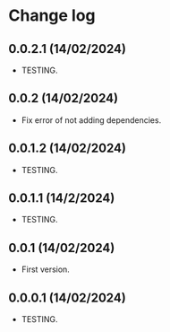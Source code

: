 Change log
==========

0.0.2.1                    (14/02/2024)
-----------------------------------------
- TESTING.

0.0.2                      (14/02/2024)
-----------------------------------------
- Fix error of not adding dependencies.

0.0.1.2                    (14/02/2024)
-----------------------------------------
- TESTING.

0.0.1.1                    (14/2/2024)
-----------------------------------------
- TESTING.

0.0.1                      (14/02/2024)
-----------------------------------------
- First version.

0.0.0.1                    (14/02/2024)
-----------------------------------------
- TESTING.